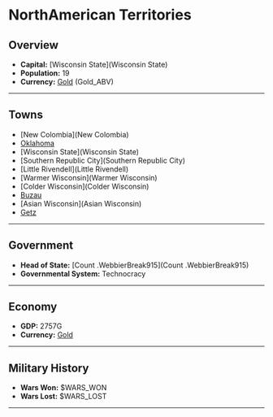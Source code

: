 # NorthAmerican Territories

## Overview

- **Capital:** [Wisconsin State](Wisconsin State)
- **Population:** 19
- **Currency:** [Gold](Gold) (Gold_ABV)

---

## Towns

- [New Colombia](New Colombia)
- [Oklahoma](Oklahoma)
- [Wisconsin State](Wisconsin State)
- [Southern Republic City](Southern Republic City)
- [Little Rivendell](Little Rivendell)
- [Warmer Wisconsin](Warmer Wisconsin)
- [Colder Wisconsin](Colder Wisconsin)
- [Buzau](Buzau)
- [Asian Wisconsin](Asian Wisconsin)
- [Getz](Getz)

---

## Government

- **Head of State:** [Count .WebbierBreak915](Count .WebbierBreak915)
- **Governmental System:** Technocracy

---

## Economy

- **GDP:** 2757G
- **Currency:** [Gold](Gold)

---

## Military History

- **Wars Won:** $WARS_WON
- **Wars Lost:** $WARS_LOST

---

